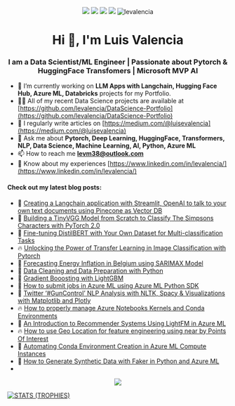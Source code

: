 <p align="center">
  <a href="https://www.linkedin.com/in/levalencia/" target="_blank"><img src="https://img.shields.io/badge/Linkedin-Follow%20levalencia-blue?logo=linkedin" /></a>
  <a href="https://medium.com/@luisevalencia" target="_blank"><img src="https://img.shields.io/badge/Blog-https%3A%2F%2Fmedium.com%2F%40luisevalencia-blue" /></a>
  <a href="https://twitter.com/intent/follow?screen_name=levalencia" target="_blank"><img src="https://img.shields.io/twitter/follow/levalencia?style=social" /></a>
  <a href="https://www.youtube.com/c/TheMachineLearningEnthusiastLuisValencia" target="_blank"><img src="https://img.shields.io/badge/Youtube-The%20Machine%20Learning%20Enthusiast-red" /></a>
 
 <img src="https://komarev.com/ghpvc/?username=levalencia&label=Profile%20views&color=0e75b6&style=flat" alt="levalencia" />
</p>


<h1 align="center">Hi 👋, I'm Luis Valencia</h1>
<h3 align="center">I am a Data Scientist/ML Engineer  | Passionate about Pytorch & HuggingFace Transfomers | Microsoft MVP AI</h3>

- 🔭 I’m currently working on **LLM Apps with Langchain, Hugging Face Hub, Azure ML, Databricks** projects for my Portfolio.
- 👨‍💻 All of my recent Data Science projects are available at [https://github.com/levalencia/DataScience-Portfolio](https://github.com/levalencia/DataScience-Portfolio)
- 📝 I regularly write articles on [https://medium.com/@luisevalencia](https://medium.com/@luisevalencia)
- 💬 Ask me about **Pytorch, Deep Learning, HuggingFace, Transformers, NLP, Data Science, Machine Learning, AI, Python,  Azure ML**
- 📫 How to reach me **levm38@outlook.com**
- 📄 Know about my experiences [https://www.linkedin.com/in/levalencia/](https://www.linkedin.com/in/levalencia/)


#### Check out my latest blog posts:

<!-- BLOG-POST-LIST:START -->
- 🤖 [Creating a Langchain application with Streamlit, OpenAI to talk to your own text documents using Pinecone as Vector DB](https://medium.com/python-in-plain-english/creating-a-langchain-application-with-streamlit-openai-to-talk-to-your-own-text-documents-using-62c27fe49c63)
- 🌱 [Building a TinyVGG Model from Scratch to Classify The Simpsons Characters with PyTorch 2.0](https://medium.com/@luisevalencia/building-a-tinyvgg-model-from-scratch-to-classify-the-simpsons-characters-with-pytorch-2-0-eeebf5b67810)
- 📝 [Fine-tuning DistilBERT with Your Own Dataset for Multi-classification Tasks](https://medium.com/python-in-plain-english/fine-tuning-distilbert-with-your-own-dataset-for-multi-classification-task-69f944189648)
- 🔥 [Unlocking the Power of Transfer Learning in Image Classification with Pytorch](https://medium.com/python-in-plain-english/unlocking-the-power-of-transfer-learning-in-image-classification-with-pytorch-d3a8e9179cea)
- 💬 [Forecasting Energy Inflation in Belgium using SARIMAX Model](https://medium.com/python-in-plain-english/forecasting-energy-inflation-in-belgium-using-sarimax-model-fd26a8e30a6e)
- 📝 [Data Cleaning and Data Preparation with Python](https://medium.com/towardsdev/data-cleaning-and-data-preparation-with-python-3ee0db086d66)
- 🌱 [Gradient Booosting with LightGBM](https://medium.com/python-in-plain-english/gradient-boosting-with-lightgbm-c07280fa9541)
- 🦾 [How to submit jobs in Azure ML using Azure ML Python SDK](https://medium.com/@luisevalencia/how-to-submit-jobs-in-azure-ml-using-azure-ml-python-sdk-7a15ffe23808)
 - 📢 [Twitter ‘#GunControl’ NLP Analysis with NLTK, Spacy & Visualizations with Matplotlib and Plotly](https://medium.com/python-in-plain-english/twitter-guncontrol-nlp-analysis-with-nltk-spacy-and-visualizations-with-matplotlib-and-plotly-f58afc51f069)
 - 🔥 [How to properly manage Azure Notebooks Kernels and Conda Environments](https://medium.com/@luisevalencia/how-to-properly-manage-azure-notebooks-kernels-and-conda-environments-b0862f3eca51)
 - 🤖 [An Introduction to Recommender Systems Using LightFM in Azure ML](https://medium.com/python-in-plain-english/introduction-to-recommender-systems-using-lightfm-in-azure-ml-e86feaff6ac4)
 - 🔥 [How to use Geo Location for feature engineering using near by Points Of Interest](https://medium.com/python-in-plain-english/how-to-use-geo-location-for-feature-engineering-using-near-by-points-of-interest-563752e6ad26)
 - 📝 [Automating Conda Environment Creation in Azure ML Compute Instances](https://medium.com/towardsdev/automating-conda-environment-creation-in-azure-ml-compute-instances-b0a7f8248cb9)
 - 🤖 [How to Generate Synthetic Data with Faker in Python and Azure ML](https://medium.com/python-in-plain-english/how-to-generate-synthetic-data-with-faker-in-python-and-azure-ml-24f69ddaea0e)
 - <!-- BLOG-POST-LIST:END -->

<p align="center">
  <img src="https://github-readme-stats.vercel.app/api?username=levalencia&count_private=true&show_icons=true&theme=react&include_all_commits=true&hide=contribs" />
</p>

<p align="center">

[![STATS (TROPHIES)](https://github-profile-trophy.vercel.app/?username=levalencia&theme=gruvbox&margin-w=15&margin-h=15&column=8)](https://github.com/levalencia)

</p>
